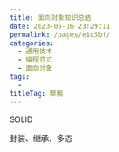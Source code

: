 ```yaml
---
title: 面向对象知识总结
date: 2023-05-16 23:29:11
permalink: /pages/e1c5bf/
categories: 
  - 通用技术
  - 编程范式
  - 面向对象
tags: 
  - 
titleTag: 草稿
---
```

SOLID

封装、继承、多态